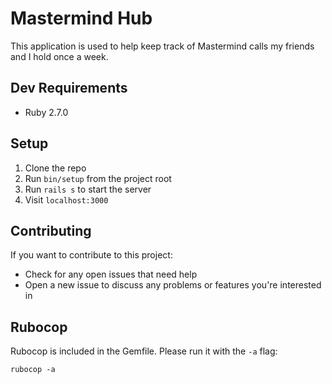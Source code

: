 # Mastermind Hub

This application is used to help keep track of Mastermind calls my friends and I
hold once a week.

## Dev Requirements

* Ruby 2.7.0

## Setup

1. Clone the repo
1. Run `bin/setup` from the project root
1. Run `rails s` to start the server
1. Visit `localhost:3000`

## Contributing

If you want to contribute to this project: 

* Check for any open issues that need help
* Open a new issue to discuss any problems or features you're interested in


## Rubocop

Rubocop is included in the Gemfile. Please run it with the `-a` flag:

`rubocop -a`

